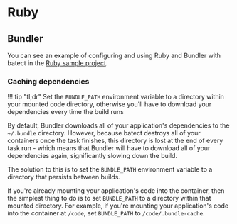 # Ruby

## Bundler

You can see an example of configuring and using Ruby and Bundler with batect in the [Ruby sample project](https://github.com/batect/batect-sample-ruby).

### Caching dependencies

!!! tip "tl;dr"
    Set the `BUNDLE_PATH` environment variable to a directory within your mounted code directory, otherwise you'll have to download your dependencies every
    time the build runs

By default, Bundler downloads all of your application's dependencies to the `~/.bundle` directory. However, because batect destroys all of your containers once
the task finishes, this directory is lost at the end of every task run - which means that Bundler will have to download all of your dependencies again,
significantly slowing down the build.

The solution to this is to set the `BUNDLE_PATH` environment variable to a directory that persists between builds.

If you're already mounting your application's code into the container, then the simplest thing to do is to set `BUNDLE_PATH` to a directory within that mounted
directory. For example, if you're mounting your application's code into the container at `/code`, set `BUNDLE_PATH` to `/code/.bundle-cache`.
